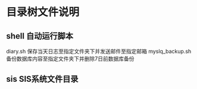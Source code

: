 # 目录树文件说明

## shell   自动运行脚本
diary.sh    保存当天日志至指定文件夹下并发送邮件至指定邮箱
myslq_backup.sh 备份数据库内容至指定文件夹下并删除7日前数据库备份
## sis  SIS系统文件目录

